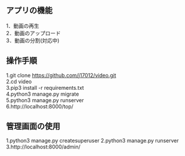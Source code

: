 ## アプリの機能  
1．動画の再生  
2．動画のアップロード  
3．動画の分割(対応中)　  

## 操作手順   
1.git clone https://github.com/j17012/video.git  
2.cd video  
3.pip3 install -r requirements.txt  
4.python3 manage.py migrate  
5.python3 manage.py runserver  
6.http://localhost:8000/top/  

## 管理画面の使用
1.python3 manage.py createsuperuser 
2.python3 manage.py runserver
3.http://localhost:8000/admin/

